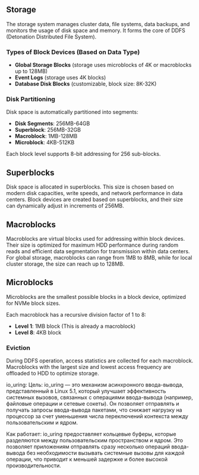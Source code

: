 ## Storage

The storage system manages cluster data, file systems, data backups, and monitors the usage of disk space and memory. It forms the core of DDFS (Detonation Distributed File System).

### Types of Block Devices (Based on Data Type)
- **Global Storage Blocks** (storage uses microblocks of 4K or macroblocks up to 128MB)
- **Event Logs** (storage uses 4K blocks)
- **Database Disk Blocks** (customizable, block size: 8K-32K)

### Disk Partitioning
Disk space is automatically partitioned into segments:
- **Disk Segments**: 256MB-64GB
- **Superblock**: 256MB-32GB
- **Macroblock**: 1MB-128MB
- **Microblock**: 4KB-512KB

Each block level supports 8-bit addressing for 256 sub-blocks.

## Superblocks
Disk space is allocated in superblocks. This size is chosen based on modern disk capacities, write speeds, and network performance in data centers. Block devices are created based on superblocks, and their size can dynamically adjust in increments of 256MB.

## Macroblocks
Macroblocks are virtual blocks used for addressing within block devices. Their size is optimized for maximum HDD performance during random reads and efficient data segmentation for transmission within data centers. For global storage, macroblocks can range from 1MB to 8MB, while for local cluster storage, the size can reach up to 128MB.

## Microblocks
Microblocks are the smallest possible blocks in a block device, optimized for NVMe block sizes.

Each macroblock has a recursive division factor of 1 to 8:
- **Level 1**: 1MB block (This is already a macroblock)
- **Level 8**: 4KB block

### Eviction

During DDFS operation, access statistics are collected for each macroblock. Macroblocks with the largest size and lowest access frequency are offloaded to HDD to optimize storage.


io_uring:
Цель: io_uring — это механизм асинхронного ввода-вывода, представленный в Linux 5.1, который улучшает эффективность системных вызовов, связанных с операциями ввода-вывода (например, файловые операции и сетевые сокеты). Он позволяет отправлять и получать запросы ввода-вывода пакетами, что снижает нагрузку на процессор за счет уменьшения числа переключений контекста между пользовательским и ядром.

Как работает: io_uring предоставляет кольцевые буферы, которые разделяются между пользовательским пространством и ядром. Это позволяет приложениям отправлять сразу несколько операций ввода-вывода без необходимости вызывать системные вызовы для каждой операции, что приводит к меньшей задержке и более высокой производительности.
